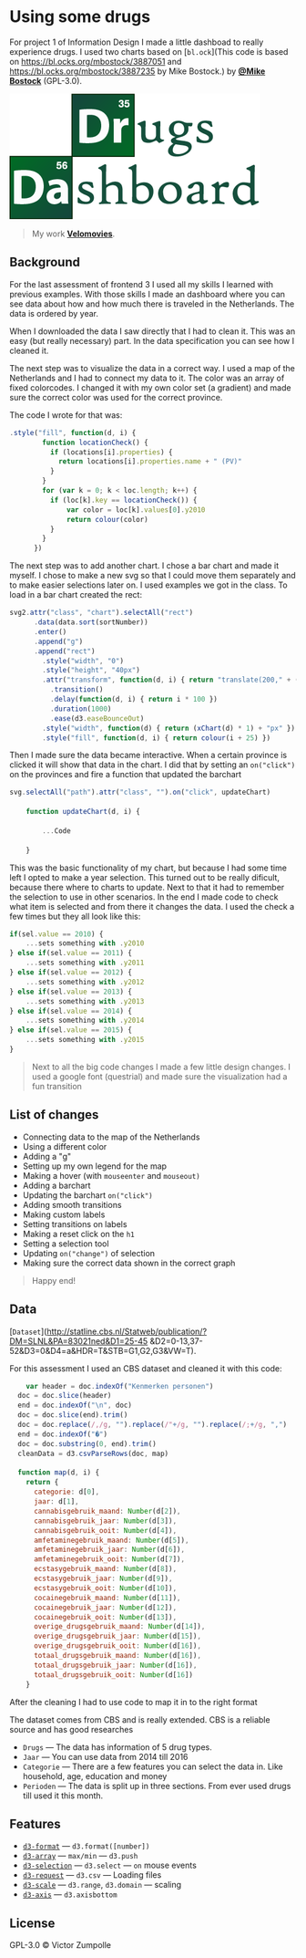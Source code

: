 # Using some drugs

For project 1 of Information Design I made a little dashboad to really experience drugs. I used two charts based on [`bl.ock`](This code is based on https://bl.ocks.org/mbostock/3887051 and https://bl.ocks.org/mbostock/3887235 by Mike Bostock.) by
[**@Mike Bostock**](https://github.com/mike-bostock) (GPL-3.0).

![Preview image](logo.png)
> My work
> [**Velomovies**](https://velomovies.github.io/ID-Project-1).

## Background

For the last assessment of frontend 3 I used all my skills I learned with previous examples. With those skills I made an dashboard where you can see data about how and how much there is traveled in the Netherlands. The data is ordered by year. 

When I downloaded the data I saw directly that I had to clean it. This was an easy (but really necessary) part. In the data specification you can see how I cleaned it. 

The next step was to visualize the data in a correct way. I used a map of the Netherlands and I had to connect my data to it. The color was an array of fixed colorcodes. I changed it with my own color set (a gradient) and made sure the correct color was used for the correct province. 

The code I wrote for that was:
```javascript
.style("fill", function(d, i) {
        function locationCheck() {
          if (locations[i].properties) {
            return locations[i].properties.name + " (PV)"
          }
        }
        for (var k = 0; k < loc.length; k++) {
          if (loc[k].key == locationCheck()) {
              var color = loc[k].values[0].y2010
              return colour(color)
          }
        }
      })
```
The next step was to add another chart. I chose a bar chart and made it myself. I chose to make a new svg so that I could move them separately and to make easier selections later on. I used examples we got in the class. To load in a bar chart created the rect:
```javascript
svg2.attr("class", "chart").selectAll("rect")
      .data(data.sort(sortNumber))
      .enter()
      .append("g")
      .append("rect")
        .style("width", "0")
        .style("height", "40px")
        .attr("transform", function(d, i) { return "translate(200," + ((i + 1) * 41) + ")" })
          .transition()
          .delay(function(d, i) { return i * 100 })
          .duration(1000)
          .ease(d3.easeBounceOut)
        .style("width", function(d) { return (xChart(d) * 1) + "px" })
        .style("fill", function(d, i) { return colour(i + 25) })
```
Then I made sure the data became interactive. When a certain province is clicked it will show that data in the chart. I did that by setting an `on("click")` on the provinces and fire a function that updated the barchart
```javascript
svg.selectAll("path").attr("class", "").on("click", updateChart)

    function updateChart(d, i) {
    
        ...Code
        
    }
```
This was the basic functionality of my chart, but because I had some time left I opted to make a year selection. This turned out to be really dificult, because there where to charts to update. Next to that it had to remember the selection to use in other scenarios. In the end I made code to check what item is selected and from there it changes the data. I used the check a few times but they all look like this:
```javascript
if(sel.value == 2010) {
    ...sets something with .y2010
} else if(sel.value == 2011) {
    ...sets something with .y2011
} else if(sel.value == 2012) {
    ...sets something with .y2012
} else if(sel.value == 2013) {
    ...sets something with .y2013
} else if(sel.value == 2014) {
    ...sets something with .y2014
} else if(sel.value == 2015) {
    ...sets something with .y2015
}
```

> Next to all the big code changes I made a few little design changes. I used a google font (questrial) and made sure the visualization had a fun transition

## List of changes
* Connecting data to the map of the Netherlands
* Using a different color
* Adding a "g"
* Setting up my own legend for the map
* Making a hover (with `mouseenter` and `mouseout)`
* Adding a barchart
* Updating the barchart `on("click")`
* Adding smooth transitions
* Making custom labels
* Setting transitions on labels
* Making a reset click on the `h1`
* Setting a selection tool
* Updating `on("change")` of selection
* Making sure the correct data shown in the correct graph

> Happy end! 

## Data

[`Dataset`](http://statline.cbs.nl/Statweb/publication/?DM=SLNL&PA=83021ned&D1=25-45
&D2=0-13,37-52&D3=0&D4=a&HDR=T&STB=G1,G2,G3&VW=T). 

For this assessment I used an CBS dataset and cleaned it with this code:
```javascript
    var header = doc.indexOf("Kenmerken personen")
  doc = doc.slice(header)
  end = doc.indexOf("\n", doc)
  doc = doc.slice(end).trim()
  doc = doc.replace(/,/g, "").replace(/"+/g, "").replace(/;+/g, ",")
  end = doc.indexOf("�")
  doc = doc.substring(0, end).trim()
  cleanData = d3.csvParseRows(doc, map)

  function map(d, i) {
    return {
      categorie: d[0],
      jaar: d[1],
      cannabisgebruik_maand: Number(d[2]),
      cannabisgebruik_jaar: Number(d[3]),
      cannabisgebruik_ooit: Number(d[4]),
      amfetaminegebruik_maand: Number(d[5]),
      amfetaminegebruik_jaar: Number(d[6]),
      amfetaminegebruik_ooit: Number(d[7]),
      ecstasygebruik_maand: Number(d[8]),
      ecstasygebruik_jaar: Number(d[9]),
      ecstasygebruik_ooit: Number(d[10]),
      cocainegebruik_maand: Number(d[11]),
      cocainegebruik_jaar: Number(d[12]),
      cocainegebruik_ooit: Number(d[13]),
      overige_drugsgebruik_maand: Number(d[14]),
      overige_drugsgebruik_jaar: Number(d[15]),
      overige_drugsgebruik_ooit: Number(d[16]),
      totaal_drugsgebruik_maand: Number(d[16]),
      totaal_drugsgebruik_jaar: Number(d[16]),
      totaal_drugsgebruik_ooit: Number(d[16])
    }
```
After the cleaning I had to use code to map it in to the right format

The dataset comes from CBS and is really extended. CBS is a reliable source and has good researches
* `Drugs` — The data has information of 5 drug types. 
* `Jaar` — You can use data from 2014 till 2016
* `Categorie` — There are a few features you can select the data in. Like household, age, education and money
* `Perioden` — The data is split up in three sections. From ever used drugs till used it this month.

## Features
*   [`d3-format`](https://github.com/d3/d3-format#api-reference)
    — `d3.format([number])`
*   [`d3-array`](https://github.com/d3/d3-array)
    — `max/min`
    — `d3.push` 
*   [`d3-selection`](https://github.com/d3/d3-selection#d3-selection)
    — `d3.select`
    — `on` mouse events
*   [`d3-request`](https://github.com/d3/d3-request#api-reference)
    — `d3.csv`
    — Loading files
*   [`d3-scale`](https://github.com/d3/d3-scale#api-reference)
    — `d3.range`,  `d3.domain`
    — scaling
*   [`d3-axis`](https://github.com/d3/d3-axis#d3-axis)
    — `d3.axisbottom`
    
    
    

## License

GPL-3.0 © Victor Zumpolle
